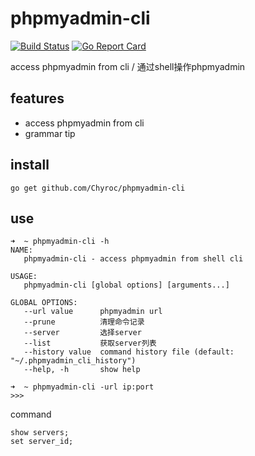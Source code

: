 # phpmyadmin-cli

[![Build Status](https://travis-ci.org/Chyroc/phpmyadmin-cli.svg?branch=master)](https://travis-ci.org/Chyroc/phpmyadmin-cli)
[![Go Report Card](https://goreportcard.com/badge/github.com/Chyroc/phpmyadmin-cli)](https://goreportcard.com/report/github.com/Chyroc/phpmyadmin-cli)

access phpmyadmin from cli / 通过shell操作phpmyadmin

## features
* access phpmyadmin from cli
* grammar tip

## install
```
go get github.com/Chyroc/phpmyadmin-cli
```

## use

```
➜  ~ phpmyadmin-cli -h
NAME:
   phpmyadmin-cli - access phpmyadmin from shell cli

USAGE:
   phpmyadmin-cli [global options] [arguments...]

GLOBAL OPTIONS:
   --url value      phpmyadmin url
   --prune          清理命令记录
   --server         选择server
   --list           获取server列表
   --history value  command history file (default: "~/.phpmyadmin_cli_history")
   --help, -h       show help
```

```
➜  ~ phpmyadmin-cli -url ip:port
>>>
```

command
```
show servers;
set server_id;
```
